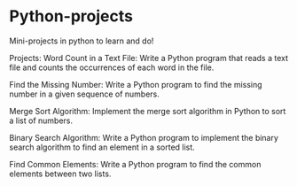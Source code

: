 # Python-projects
Mini-projects in python to learn and do!

Projects:
Word Count in a Text File: Write a Python program that reads a text file and counts the occurrences of each word in the file.

Find the Missing Number: Write a Python program to find the missing number in a given sequence of numbers.

Merge Sort Algorithm: Implement the merge sort algorithm in Python to sort a list of numbers.

Binary Search Algorithm: Write a Python program to implement the binary search algorithm to find an element in a sorted list.

Find Common Elements: Write a Python program to find the common elements between two lists.
